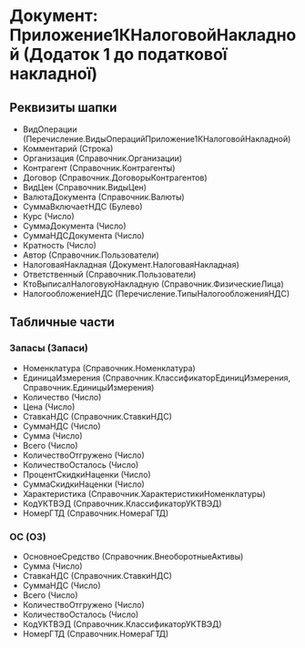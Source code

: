 ﻿# Документ: Приложение1КНалоговойНакладной (Додаток 1 до податкової накладної)

## Реквизиты шапки

- ВидОперации (Перечисление.ВидыОперацийПриложение1КНалоговойНакладной)
- Комментарий (Строка)
- Организация (Справочник.Организации)
- Контрагент (Справочник.Контрагенты)
- Договор (Справочник.ДоговорыКонтрагентов)
- ВидЦен (Справочник.ВидыЦен)
- ВалютаДокумента (Справочник.Валюты)
- СуммаВключаетНДС (Булево)
- Курс (Число)
- СуммаДокумента (Число)
- СуммаНДСДокумента (Число)
- Кратность (Число)
- Автор (Справочник.Пользователи)
- НалоговаяНакладная (Документ.НалоговаяНакладная)
- Ответственный (Справочник.Пользователи)
- КтоВыписалНалоговуюНакладную (Справочник.ФизическиеЛица)
- НалогообложениеНДС (Перечисление.ТипыНалогообложенияНДС)

## Табличные части

### Запасы (Запаси)

- Номенклатура (Справочник.Номенклатура)
- ЕдиницаИзмерения (Справочник.КлассификаторЕдиницИзмерения, Справочник.ЕдиницыИзмерения)
- Количество (Число)
- Цена (Число)
- СтавкаНДС (Справочник.СтавкиНДС)
- СуммаНДС (Число)
- Сумма (Число)
- Всего (Число)
- КоличествоОтгружено (Число)
- КоличествоОсталось (Число)
- ПроцентСкидкиНаценки (Число)
- СуммаСкидкиНаценки (Число)
- Характеристика (Справочник.ХарактеристикиНоменклатуры)
- КодУКТВЭД (Справочник.КлассификаторУКТВЭД)
- НомерГТД (Справочник.НомераГТД)

### ОС (ОЗ)

- ОсновноеСредство (Справочник.ВнеоборотныеАктивы)
- Сумма (Число)
- СтавкаНДС (Справочник.СтавкиНДС)
- СуммаНДС (Число)
- Всего (Число)
- КоличествоОтгружено (Число)
- КоличествоОсталось (Число)
- КодУКТВЭД (Справочник.КлассификаторУКТВЭД)
- НомерГТД (Справочник.НомераГТД)

